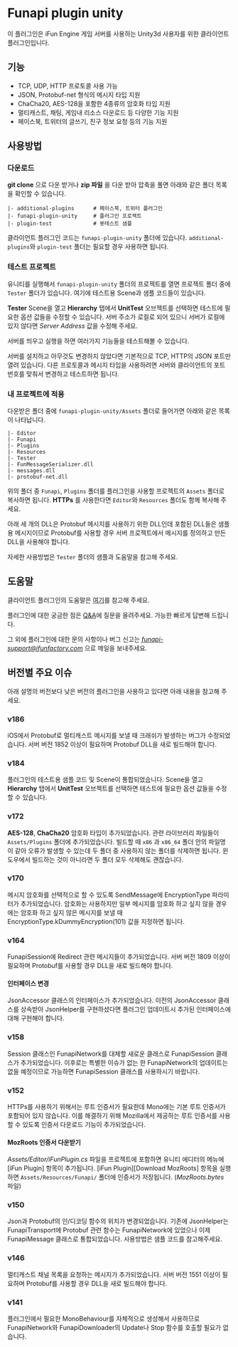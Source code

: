 Funapi plugin unity
========================

이 플러그인은 iFun Engine 게임 서버를 사용하는 Unity3d 사용자를 위한 클라이언트 플러그인입니다.

## 기능

* TCP, UDP, HTTP 프로토콜 사용 가능
* JSON, Protobuf-net 형식의 메시지 타입 지원
* ChaCha20, AES-128을 포함한 4종류의 암호화 타입 지원
* 멀티캐스트, 채팅, 게임내 리소스 다운로드 등 다양한 기능 지원
* 페이스북, 트위터의 글쓰기, 친구 정보 요청 등의 기능 지원


## 사용방법

### 다운로드
**git clone** 으로 다운 받거나 **zip 파일** 을 다운 받아 압축을 풀면 아래와 같은 폴더 목록을
확인할 수 있습니다.

```text
|- additional-plugins      # 페이스북, 트위터 플러그인
|- funapi-plugin-unity     # 플러그인 프로젝트
|- plugin-test             # 봇테스트 샘플
```

클라이언트 플러그인 코드는 ``funapi-plugin-unity`` 폴더에 있습니다.
``additional-plugins``와 ``plugin-test`` 폴더는 필요할 경우 사용하면 됩니다.

### 테스트 프로젝트
유니티를 실행해서 ``funapi-plugin-unity`` 폴더의 프로젝트를 열면 프로젝트 폴더 중에 ``Tester``
폴더가 있습니다. 여기에 테스트용 Scene과 샘플 코드들이 있습니다.

**Tester** Scene을 열고 **Hierarchy** 탭에서 **UnitTest** 오브젝트를 선택하면 테스트에
필요한 옵션 값들을 수정할 수 있습니다. 서버 주소가 로컬로 되어 있으니 서버가 로컬에 있지 않다면
*Server Address* 값을 수정해 주세요.

서버를 띄우고 실행을 하면 여러가지 기능들을 테스트해볼 수 있습니다.

서버를 설치하고 아무것도 변경하지 않았다면 기본적으로 TCP, HTTP의 JSON 포트만 열려 있습니다.
다른 프로토콜과 메시지 타입을 사용하려면 서버와 클라이언트의 포트 번호를 맞춰서 변경하고 테스트하면 됩니다.


### 내 프로젝트에 적용
다운받은 폴더 중에 ``funapi-plugin-unity/Assets`` 폴더로 들어가면 아래와 같은 목록이 나타납니다.

```text
|- Editor
|- Funapi
|- Plugins
|- Resources
|- Tester
|- FunMessageSerializer.dll
|- messages.dll
|- protobuf-net.dll
```

위의 폴더 중 ``Funapi``, ``Plugins`` 폴더를 플러그인을 사용할 프로젝트의 ``Assets`` 폴더로
복사하면 됩니다. **HTTPs**  를 사용한다면 ``Editor``와 ``Resources`` 폴더도 함께 복사해 주세요.

아래 세 개의 DLL은 Protobuf 메시지를 사용하기 위한 DLL인데 포함된 DLL들은 샘플용 메시지이므로
Protobuf를 사용할 경우 서버 프로젝트에서 메시지를 정의하고 만든 DLL을 사용해야 합니다.

자세한 사용방법은 ``Tester`` 폴더의 샘플과 도움말을 참고해 주세요.


## 도움말

클라이언트 플러그인의 도움말은 [여기](http://www.ifunfactory.com/engine/documents/reference/ko/client-plugin.html)를 참고해 주세요.

플러그인에 대한 궁금한 점은 [Q&A](http://answers.ifunfactory.com)에 질문을 올려주세요.
가능한 빠르게 답변해 드립니다.

그 외에 플러그인에 대한 문의 사항이나 버그 신고는 *funapi-support@ifunfactory.com* 으로 메일을
보내주세요.


## 버전별 주요 이슈

아래 설명의 버전보다 낮은 버전의 플러그인을 사용하고 있다면 아래 내용을 참고해 주세요.

### v186
iOS에서 Protobuf로 멀티캐스트 메시지를 보낼 때 크래쉬가 발생하는 버그가 수정되었습니다.
서버 버전 1852 이상이 필요하며 Protobuf DLL을 새로 빌드해야 합니다.

### v184
플러그인의 테스트용 샘플 코드 및 Scene이 통합되었습니다. Scene을 열고 **Hierarchy** 탭에서
**UnitTest** 오브젝트를 선택하면 테스트에 필요한 옵션 값들을 수정할 수 있습니다.

### v172
**AES-128**, **ChaCha20** 암호화 타입이 추가되었습니다.
관련 라이브러리 파일들이 ``Assets/Plugins`` 폴더에 추가되었습니다.
빌드할 때 ``x86`` 과 ``x86_64`` 폴더 안의 파일명이 같아 오류가 발생할 수 있는데 두 폴더 중
사용하지 않는 폴더를 삭제하면 됩니다. 윈도우에서 빌드하는 것이 아니라면 두 폴더 모두 삭제해도 괜찮습니다.

### v170
메시지 암호화를 선택적으로 할 수 있도록 SendMessage에 EncryptionType 파라미터가 추가되었습니다.
암호화는 사용하지만 일부 메시지를 암호화 하고 싶지 않을 경우에는 암호화 하고 싶지 않은 메시지를 보낼 때
EncryptionType.kDummyEncryption(101) 값을 지정하면 됩니다.

### v164
FunapiSession에 Redirect 관련 메시지들이 추가되었습니다.
서버 버전 1809 이상이 필요하며 Protobuf를 사용할 경우 DLL을 새로 빌드해야 합니다.

#### 인터페이스 변경
JsonAccessor 클래스의 인터페이스가 추가되었습니다. 이전의 JsonAccessor 클래스를 상속받아
JsonHelper를 구현하셨다면 플러그인 업데이트시 추가된 인터페이스에 대해 구현해야 합니다.

### v158
Session 클래스인 FunapiNetwork를 대체할 새로운 클래스로 FunapiSession 클래스가 추가되었습니다.
이후로는 특별한 이슈가 없는 한 FunapiNetwork의 업데이트는 없을 예정이므로 가능하면 FunapiSession
클래스를 사용하시기 바랍니다.

### v152
HTTPs를 사용하기 위해서는 루트 인증서가 필요한데 Mono에는 기본 루트 인증서가 포함되어 있지 않습니다.
이를 해결하기 위해 Mozilla에서 제공하는 루트 인증서를 사용할 수 있도록 인증서 다운로드 기능이
추가되었습니다.

#### MozRoots 인증서 다운받기
*Assets/Editor/iFunPlugin.cs* 파일을 프로젝트에 포함하면 유니티 에디터의 메뉴에
[iFun Plugin] 항목이 추가됩니다. [iFun Plugin][Download MozRoots] 항목을 실행하면
``Assets/Resources/Funapi/`` 폴더에 인증서가 저장됩니다. (*MozRoots.bytes* 파일)

### v150
Json과 Protobuf의 인/디코딩 함수의 위치가 변경되었습니다.
기존에 JsonHelper는 FunapiTransport에 Protobuf 관련 함수는 FunapiNetwork에 있었으나
이제 FunapiMessage 클래스로 통합되었습니다. 사용방법은 샘플 코드를 참고해주세요.

### v146
멀티캐스트 채널 목록을 요청하는 메시지가 추가되었습니다.
서버 버전 1551 이상이 필요하며 Protobuf를 사용할 경우 DLL을 새로 빌드해야 합니다.

### v141
플러그인에서 필요한 MonoBehaviour를 자체적으로 생성해서 사용하므로
FunapiNetwork와 FunapiDownloader의 Update나 Stop 함수를 호출할 필요가 없습니다.
